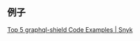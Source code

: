 ## 例子
[Top 5 graphql-shield Code Examples | Snyk](https://snyk.io/advisor/npm-package/graphql-shield/example)